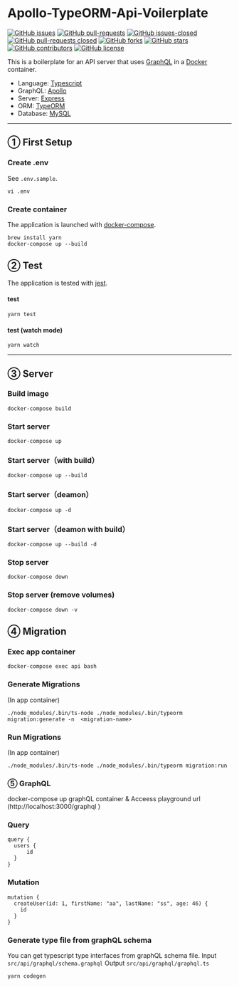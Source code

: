 # Apollo-TypeORM-Api-Voilerplate

[![GitHub issues](https://img.shields.io/github/issues/gitackt/graphql-api-voilerplate?color=%236971ce)](https://github.com/gitackt/graphql-api-voilerplate/issues)
[![GitHub pull-requests](https://img.shields.io/github/issues-pr/gitackt/graphql-api-voilerplate?color=%236971ce)](https://github.com/gitackt/graphql-api-voilerplate/issues)
[![GitHub issues-closed](https://img.shields.io/github/issues-closed/gitackt/graphql-api-voilerplate?color=%23ce6990)](https://github.com/gitackt/graphql-api-voilerplate/issues)
[![GitHub pull-requests closed](https://img.shields.io/github/issues-pr-closed/gitackt/graphql-api-voilerplate?color=%23ce6990)](https://github.com/gitackt/graphql-api-voilerplate/issues)
[![GitHub forks](https://img.shields.io/github/forks/gitackt/graphql-api-voilerplate?color=%2369cebf)](https://github.com/gitackt/graphql-api-voilerplate/network)
[![GitHub stars](https://img.shields.io/github/stars/gitackt/graphql-api-voilerplate?color=%2369cebf)](https://github.com/gitackt/graphql-api-voilerplate/stargazers)
[![GitHub contributors](https://img.shields.io/github/contributors/gitackt/graphql-api-voilerplate?color=%2369cebf)](https://github.com/gitackt/graphql-api-voilerplate/stargazers)
[![GitHub license](https://img.shields.io/github/license/gitackt/graphql-api-voilerplate?color=%23ccb868)](https://github.com/gitackt/graphql-api-voilerplate/blob/master/LICENSE)

This is a boilerplate for an API server that uses [GraphQL](https://graphql.org/ 'GraphQL') in a [Docker](https://www.docker.com/ 'Docker') container.

- Language: [Typescript](https://www.typescriptlang.org/ 'Typescript')
- GraphQL: [Apollo](https://www.apollographql.com/ 'Apollo')
- Server: [Express](https://expressjs.com/ja/ 'Express')
- ORM: [TypeORM](https://typeorm.io/#/ 'TypeORM')
- Database: [MySQL](https://www.mysql.com/jp/ 'MySQL')

---

## ① First Setup

### Create .env

See `.env.sample`.

```shell
vi .env
```

### Create container

The application is launched with [docker-compose](https://docs.docker.com/compose/ 'docker-compose').

```shell
brew install yarn
docker-compose up --build
```

## ② Test

The application is tested with [jest](https://jestjs.io/docs/ja/getting-started 'jest').

#### test

```shell
yarn test
```

#### test (watch mode)

```shell
yarn watch
```

---

## ③ Server

### Build image

```shell
docker-compose build
```

### Start server

```shell
docker-compose up
```

### Start server（with build）

```shell
docker-compose up --build
```

### Start server（deamon）

```shell
docker-compose up -d
```

### Start server（deamon with build）

```shell
docker-compose up --build -d
```

### Stop server

```shell
docker-compose down
```

### Stop server (remove volumes)

```shell
docker-compose down -v
```

## ④ Migration

### Exec app container

```shell
docker-compose exec api bash
```

### Generate Migrations

(In app container)

```shell
./node_modules/.bin/ts-node ./node_modules/.bin/typeorm migration:generate -n  <migration-name>
```

### Run Migrations

(In app container)

```shell
./node_modules/.bin/ts-node ./node_modules/.bin/typeorm migration:run
```

### ⑤ GraphQL

docker-compose up graphQL container & Acceess playground url (http://localhost:3000/graphql )

### Query

```
query {
  users {
      id
  }
}
```

### Mutation

```
mutation {
  createUser(id: 1, firstName: "aa", lastName: "ss", age: 46) {
    id
  }
}
```

### Generate type file from graphQL schema

You can get typescript type interfaces from graphQL schema file. Input `src/api/graphql/schema.graphql` Output `src/api/graphql/graphql.ts`

```
yarn codegen
```
